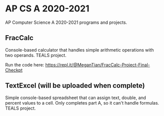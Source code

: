 # AP CS A 2020-2021
AP Computer Science A 2020-2021 programs and projects. 

## FracCalc

Console-based calculator that handles simple arithmetic operations with two operands. 
TEALS project. 

Run the code here: https://repl.it/@MeganTian/FracCalc-Project-Final-Checkpt

## TextExcel (will be uploaded when complete)

Simple console-based spreadsheet that can assign text, double, and percent values to a cell. 
Only completes part A, so it can't handle formulas. 
TEALS project.
